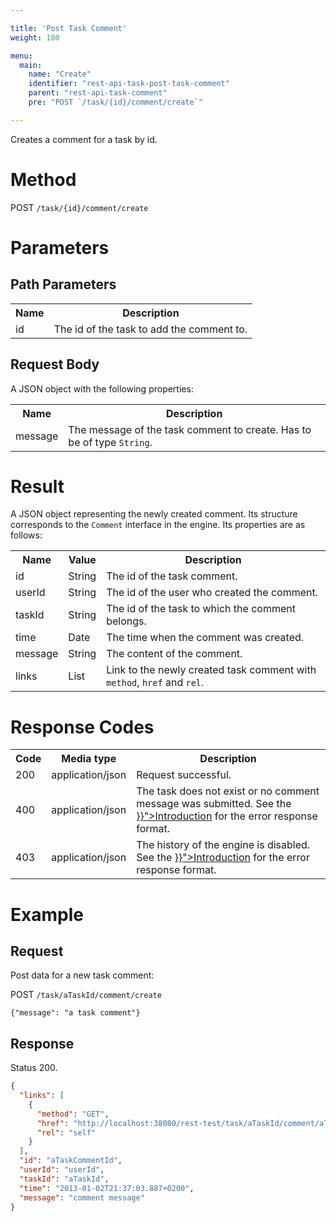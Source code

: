 ```yaml
---

title: 'Post Task Comment'
weight: 180

menu:
  main:
    name: "Create"
    identifier: "rest-api-task-post-task-comment"
    parent: "rest-api-task-comment"
    pre: "POST `/task/{id}/comment/create`"

---
```


Creates a comment for a task by id.

# Method

POST `/task/{id}/comment/create`


# Parameters

## Path Parameters

<table class="table table-striped">
  <tr>
    <th>Name</th>
    <th>Description</th>
  </tr>
  <tr>
    <td>id</td>
    <td>The id of the task to add the comment to.</td>
  </tr>
</table>

## Request Body

A JSON object with the following properties:

<table class="table table-striped">
  <tr>
    <th>Name</th>
    <th>Description</th>
  </tr>
  <tr>
    <td>message</td>
    <td>The message of the task comment to create. Has to be of type <code>String</code>.</td>
  </tr>
</table>


# Result

A JSON object representing the newly created comment. Its structure corresponds to the `Comment` interface in the engine.
Its properties are as follows:

<table class="table table-striped">
  <tr>
    <th>Name</th>
    <th>Value</th>
    <th>Description</th>
  </tr>
  <tr>
    <td>id</td>
    <td>String</td>
    <td>The id of the task comment.</td>
  </tr>
  <tr>
    <td>userId</td>
    <td>String</td>
    <td>The id of the user who created the comment.</td>
  </tr>
  <tr>
    <td>taskId</td>
    <td>String</td>
    <td>The id of the task to which the comment belongs.</td>
  </tr>
  <tr>
    <td>time</td>
    <td>Date</td>
    <td>The time when the comment was created.</td>
  </tr>
  <tr>
    <td>message</td>
    <td>String</td>
    <td>The content of the comment.</td>
  </tr>
  <tr>
    <td>links</td>
    <td>List</td>
    <td>Link to the newly created task comment with <code>method</code>, <code>href</code> and <code>rel</code>.</td>
  </tr>
</table>


# Response Codes

<table class="table table-striped">
  <tr>
    <th>Code</th>
    <th>Media type</th>
    <th>Description</th>
  </tr>
  <tr>
    <td>200</td>
    <td>application/json</td>
    <td>Request successful.</td>
  </tr>
  <tr>
    <td>400</td>
    <td>application/json</td>
    <td>The task does not exist or no comment message was submitted. See the <a href="{{< ref "/reference/rest/overview/_index.md#error-handling" >}}">Introduction</a> for the error response format.</td>
  </tr>
  <tr>
    <td>403</td>
    <td>application/json</td>
    <td>The history of the engine is disabled. See the <a href="{{< ref "/reference/rest/overview/_index.md#error-handling" >}}">Introduction</a> for the error response format.</td>
  </tr>
</table>


# Example

## Request

Post data for a new task comment:

POST `/task/aTaskId/comment/create`

    {"message": "a task comment"}

## Response

Status 200.

```json
{
  "links": [
    {
      "method": "GET",
      "href": "http://localhost:38080/rest-test/task/aTaskId/comment/aTaskCommentId",
      "rel": "self"
    }
  ],
  "id": "aTaskCommentId",
  "userId": "userId",
  "taskId": "aTaskId",
  "time": "2013-01-02T21:37:03.887+0200",
  "message": "comment message"
}
```
